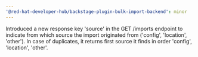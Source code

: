 ```yaml
---
'@red-hat-developer-hub/backstage-plugin-bulk-import-backend': minor
---
```


Introduced a new response key 'source' in the GET /imports endpoint to indicate from which source the import originated from ('config', 'location', 'other'). In case of duplicates, it returns first source it finds in order 'config', 'location', 'other'.
